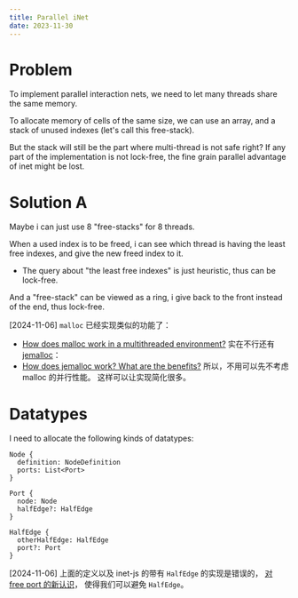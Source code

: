```yaml
---
title: Parallel iNet
date: 2023-11-30
---
```


# Problem

To implement parallel interaction nets,
we need to let many threads share the same memory.

To allocate memory of cells of the same size,
we can use an array, and a stack of unused indexes
(let's call this free-stack).

But the stack will still be the part where multi-thread is not safe
right? If any part of the implementation is not lock-free, the fine
grain parallel advantage of inet might be lost.

# Solution A

Maybe i can just use 8 "free-stacks" for 8 threads.

When a used index is to be freed, i can see which thread is having the
least free indexes, and give the new freed index to it.

- The query about "the least free indexes" is just heuristic,
  thus can be lock-free.

And a "free-stack" can be viewed as a ring,
i give back to the front instead of the end,
thus lock-free.

[2024-11-06] `malloc` 已经实现类似的功能了：
- [How does malloc work in a multithreaded environment?](https://stackoverflow.com/questions/10706466/how-does-malloc-work-in-a-multithreaded-environment)
实在不行还有 [jemalloc](https://jemalloc.net)：
- [How does jemalloc work? What are the benefits?](https://stackoverflow.com/questions/1624726/how-does-jemalloc-work-what-are-the-benefits)
所以，不用可以先不考虑 malloc 的并行性能。
这样可以让实现简化很多。

# Datatypes

I need to allocate the following kinds of datatypes:

```
Node {
  definition: NodeDefinition
  ports: List<Port>
}

Port {
  node: Node
  halfEdge?: HalfEdge
}

HalfEdge {
  otherHalfEdge: HalfEdge
  port?: Port
}
```

[2024-11-06] 上面的定义以及 inet-js 的带有 `HalfEdge` 的实现是错误的，
[对 free port 的新认识](2024-11-06-free-port.md)，
使得我们可以避免 `HalfEdge`。
